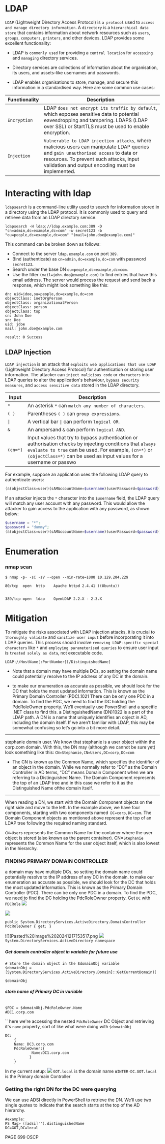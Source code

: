 



# LDAP

`LDAP` (Lightweight Directory Access Protocol) is `a protocol` used to `access and manage directory information`. A `directory` is a `hierarchical data store` that contains information about network resources such as `users`, `groups`, `computers`, `printers`, and other devices. LDAP provides some excellent functionality:

- LDAP is `commonly used` for providing a `central location` for `accessing` and `managing` directory services.

- Directory services are collections of information about the organisation, its users, and assets–like usernames and passwords. 

- LDAP enables organisations to store, manage, and secure this information in a standardised way. Here are some common use cases:

| Functionality | Description                                                                                                                                                                                                                       |
| ------------- | --------------------------------------------------------------------------------------------------------------------------------------------------------------------------------------------------------------------------------- |
| `Encryption`  | LDAP `does not encrypt its traffic by default`, which exposes sensitive data to potential eavesdropping and tampering. LDAPS (LDAP over SSL) or StartTLS must be used to enable encryption.                                       |
| `Injection`   | `Vulnerable to LDAP injection attacks`, where malicious users can manipulate LDAP queries and `gain unauthorised access` to data or resources. To prevent such attacks, input validation and output encoding must be implemented. |
# Interacting with ldap
`ldapsearch` is a command-line utility used to search for information stored in a directory using the LDAP protocol. It is commonly used to query and retrieve data from an LDAP directory service.

```shell-session
ldapsearch -H ldap://ldap.example.com:389 -D "cn=admin,dc=example,dc=com" -w secret123 -b "ou=people,dc=example,dc=com" "(mail=john.doe@example.com)"

```

This command can be broken down as follows:

- Connect to the server `ldap.example.com` on port `389`.
- Bind (authenticate) as `cn=admin,dc=example,dc=com` with password `secret123`.
- Search under the base DN `ou=people,dc=example,dc=com`.
- Use the filter `(mail=john.doe@example.com)` to find entries that have this email address.
The server would process the request and send back a response, which might look something like this:

```ldap
dn: uid=jdoe,ou=people,dc=example,dc=com
objectClass: inetOrgPerson
objectClass: organizationalPerson
objectClass: person
objectClass: top
cn: John Doe
sn: Doe
uid: jdoe
mail: john.doe@example.com

result: 0 Success
```

## LDAP Injection
`LDAP injection` is an attack that `exploits web applications that use LDAP` (Lightweight Directory Access Protocol) for authentication or storing user information. The attacker can `inject malicious code` or `characters` into LDAP queries to alter the application's behaviour, `bypass security measures`, and `access sensitive data` stored in the LDAP directory.

| Input    | Description                                                                                                                                                                                                                                |
| -------- | ------------------------------------------------------------------------------------------------------------------------------------------------------------------------------------------------------------------------------------------ |
| `*`      | An asterisk `*` can `match any number of characters`.                                                                                                                                                                                      |
| `( )`    | Parentheses `( )` can `group expressions`.                                                                                                                                                                                                 |
| `\|`     | A vertical bar `\|` can perform `logical OR`.                                                                                                                                                                                              |
| `&`      | An ampersand `&` can perform `logical AND`.                                                                                                                                                                                                |
| `(cn=*)` | Input values that try to bypass authentication or authorisation checks by injecting conditions that `always evaluate to true` can be used. For example, `(cn=*)` or `(objectClass=*)` can be used as input values for a username or passwo |
For example, suppose an application uses the following LDAP query to authenticate users:


```php
(&(objectClass=user)(sAMAccountName=$username)(userPassword=$password))
```
If an attacker injects the `*` character into the `$username` field, the LDAP query will match any user account with any password. This would allow the attacker to gain access to the application with any password, as shown below:

```php
$username = "*";
$password = "dummy";
(&(objectClass=user)(sAMAccountName=$username)(userPassword=$password))
```
# Enumeration 

### nmap scan
```shell-session
$ nmap -p- -sC -sV --open --min-rate=1000 10.129.204.229

80/tcp  open  http    Apache httpd 2.4.41 ((Ubuntu))
	

389/tcp open  ldap    OpenLDAP 2.2.X - 2.3.X

```
# Mitigation
To mitigate the risks associated with LDAP injection attacks, it is crucial to `thoroughly validate` and `sanitize user input` before incorporating it into LDAP queries. This process should involve `removing LDAP-specific special characters` like `*` and `employing parameterised queries` to ensure user input is `treated solely as data`, not executable code.

`LDAP://HostName[:PortNumber][/DistinguishedName]`
- Note that a domain may have multiple DCs, so setting the domain name could
potentially resolve to the IP address of any DC in the domain.

- to make our enumeration as accurate as possible, we should look for the DC
that holds the most updated information. This is known as the Primary Domain Controller
(PDC).1021 There can be only one PDC in a domain. To find the PDC, we need to find the DC
holding the PdcRoleOwner property. We’ll eventually use PowerShell and a specific .NET class to
find this.
 a DistinguishedName (DN)1022 is a part of the LDAP path. A DN is a name that uniquely
identifies an object in AD, including the domain itself. If we aren’t familiar with LDAP, this may be
somewhat confusing so let’s go into a bit more detail.

------------------------------


stephanie domain user. We know that stephanie is a user object within the corp.com domain. With
this, the DN may (although we cannot be sure yet) look something like this:
`CN=Stephanie,CN=Users,DC=corp,DC=com`
-  The CN is known as the Common Name, which specifies the identifier of an object in the    domain. While we normally refer to “DC” as the Domain Controller in AD terms, “DC” means Domain Component when we are referring to a Distinguished Name. The Domain Component represents the top of an LDAP tree and in this case we refer to it as the Distinguished Name ofthe domain itself.
----------
When reading a DN,  we start with the Domain Component objects on the right side and move to the left. In the example above, we have four components, starting with two components named` DC=corp,DC=com`. The Domain Component objects as mentioned above represent the top of an LDAP tree following the required naming standard.  

`CN=Users` represents the Common Name for the container where the user object is stored (also known as the parent container). 
CN=`Stephanie` represents the Common Name for the user object itself, which is also lowest in the hierarchy.
### FINDING PRIMARY DOMAIN CONTROLLER
a domain may have multiple DCs, so setting the domain name could
potentially resolve to the IP address of any DC in the domain. 
to make our enumeration as accurate as possible, we should look for the DC that holds the most updated information. This is known as the Primary Domain Controller
(PDC). There can be only one PDC in a domain. To find the PDC, we need to find the DC
holding the PdcRoleOwner property. 
Get `DC` with `PDCRole` 
![](security/Screenshots/Pasted%20image%2020241217153539.png)

![](security/Screenshots/Pasted%20image%2020241217153632.png)
```
public System.DirectoryServices.ActiveDirectory.DomainController PdcRoleOwner { get; }
```

![](Pasted%20image%2020241217153517.png
![](security/Screenshots/Pasted%20image%2020241217152953.png)
`System.DirectoryServices.ActiveDirectory namespace`
##### Get domain controller object in variable for future use
```
# Store the domain object in the $domainObj variable
$domainObj = [System.DirectoryServices.ActiveDirectory.Domain]::GetCurrentDomain()

$domainObj
```
##### store name of Primary DC in variable
```

$PDC = $domainObj.PdcRoleOwner.Name 
#DC1.corp.com
```
``
 here we're accessing the nested `PdcRoleOwner` DC Object and retrieving it's `name` property, sort of like what were doing with `$domainObj` 
 ```
 DC:
	 {
	 Name: DC3.corp.com
	 PdcRoleOwner:{
			 Name:DC1.corp.com
		    }
     }
```

In my current setup:
![](security/Screenshots/Pasted%20image%2020241217161806.png)
`GOT.local` is the domain name
`WINTER-DC.GOT.local` is the Primary domain Controller
### Getting the right DN for the DC were querying 
We can use ADSI directly in PowerShell to retrieve the DN. We’ll use two single quotes to indicate that the search starts at the top of the AD hierarchy.
```
#example:
PS Mag> ([adsi]'').distinguishedName
DC=GOT,DC=local
```

PAGE 699 OSCP